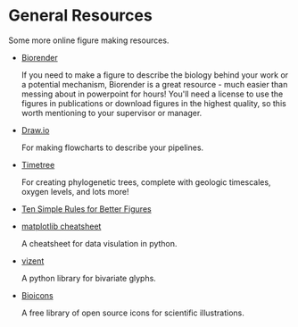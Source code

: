 # General Resources

Some more online figure making resources.

* [Biorender](https://biorender.com/)

    If you need to make a figure to describe the biology behind your work or a potential mechanism, Biorender is a great resource - much easier than messing about in powerpoint for hours!
    You'll need a license to use the figures in publications or download figures in the highest quality, so this worth mentioning to your supervisor or manager.

* [Draw.io](https://www.draw.io/index.html)

    For making flowcharts to describe your pipelines.

* [Timetree](http://timetree.org/)

    For creating phylogenetic trees, complete with geologic timescales, oxygen levels, and lots more!

* [Ten Simple Rules for Better Figures](https://journals.plos.org/ploscompbiol/article?id=10.1371/journal.pcbi.1003833)

* [matplotlib cheatsheet](https://github.com/matplotlib/cheatsheets/blob/master/cheatsheets.pdf)

    A cheatsheet for data visulation in python.

* [vizent](https://github.com/luyc12/vizent)

    A python library for bivariate glyphs.

* [Bioicons](https://bioicons.com/)

    A free library of open source icons for scientific illustrations.
